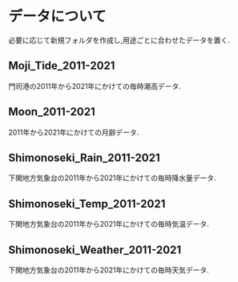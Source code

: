# データについて
必要に応じて新規フォルダを作成し,用途ごとに合わせたデータを置く.

## Moji_Tide_2011-2021
門司港の2011年から2021年にかけての毎時潮高データ.
## Moon_2011-2021
2011年から2021年にかけての月齢データ.
## Shimonoseki_Rain_2011-2021
下関地方気象台の2011年から2021年にかけての毎時降水量データ.
## Shimonoseki_Temp_2011-2021
下関地方気象台の2011年から2021年にかけての毎時気温データ.
## Shimonoseki_Weather_2011-2021
下関地方気象台の2011年から2021年にかけての毎時天気データ.